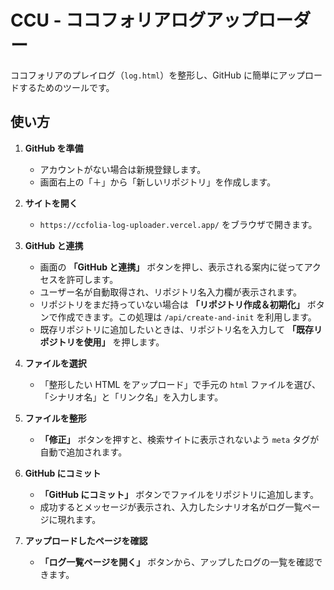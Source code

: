 # CCU - ココフォリアログアップローダー

ココフォリアのプレイログ（`log.html`）を整形し、GitHub に簡単にアップロードするためのツールです。

## 使い方

1. **GitHub を準備**
   - アカウントがない場合は新規登録します。
   - 画面右上の「＋」から「新しいリポジトリ」を作成します。

2. **サイトを開く**
   - `https://ccfolia-log-uploader.vercel.app/` をブラウザで開きます。

3. **GitHub と連携**
   - 画面の **「GitHub と連携」** ボタンを押し、表示される案内に従ってアクセスを許可します。
   - ユーザー名が自動取得され、リポジトリ名入力欄が表示されます。
   - リポジトリをまだ持っていない場合は **「リポジトリ作成＆初期化」** ボタンで作成できます。この処理は `/api/create-and-init` を利用します。
   - 既存リポジトリに追加したいときは、リポジトリ名を入力して **「既存リポジトリを使用」** を押します。

4. **ファイルを選択**
   - 「整形したい HTML をアップロード」で手元の `html` ファイルを選び、「シナリオ名」と「リンク名」を入力します。

5. **ファイルを整形**
   - **「修正」** ボタンを押すと、検索サイトに表示されないよう `meta` タグが自動で追加されます。

6. **GitHub にコミット**
   - **「GitHub にコミット」** ボタンでファイルをリポジトリに追加します。
   - 成功するとメッセージが表示され、入力したシナリオ名がログ一覧ページに現れます。

7. **アップロードしたページを確認**
   - **「ログ一覧ページを開く」** ボタンから、アップしたログの一覧を確認できます。
